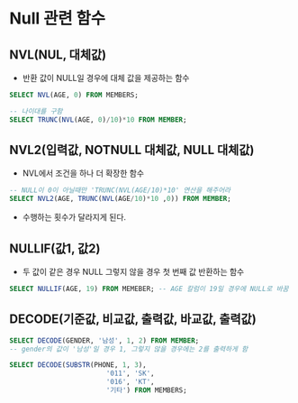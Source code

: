 # Null 관련 함수
## NVL(NUL, 대체값)
* 반환 값이 NULL일 경우에 대체 값을 제공하는 함수
```sql
SELECT NVL(AGE, 0) FROM MEMBERS;

-- 나이대를 구함
SELECT TRUNC(NVL(AGE, 0)/10)*10 FROM MEMBER;
```
## NVL2(입력값, NOTNULL 대체값, NULL 대체값)
* NVL에서 조건을 하나 더 확장한 함수
```sql
-- NULL이 0이 아닐때만 'TRUNC(NVL(AGE/10)*10' 연산을 해주어라
SELECT NVL2(AGE, TRUNC(NVL(AGE/10)*10 ,0)) FROM MEMBER;
```
* 수행하는 횟수가 달라지게 된다.

## NULLIF(값1, 값2)
* 두 값이 같은 경우 NULL 그렇지 않을 경우 첫 번째 값 반환하는 함수
```sql
SELECT NULLIF(AGE, 19) FROM MEMEBER; -- AGE 칼럼이 19일 경우에 NULL로 바꿈
```

## DECODE(기준값, 비교값, 출력값, 바교값, 출력값)
```sql
SELECT DECODE(GENDER, '남성', 1, 2) FROM MEMBER;
-- gender의 값이 '남성'일 경우 1, 그렇지 않을 경우에는 2를 출력하게 함

SELECT DECODE(SUBSTR(PHONE, 1, 3),
                        '011', 'SK',
                        '016', 'KT',
                        '기타') FROM MEMBERS;
```
